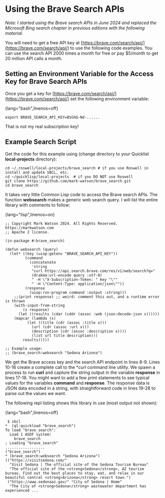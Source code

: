 # Using the Brave Search APIs

*Note: I started using the Brave search APIs in June 2024 and replaced the Microsoft Bing search chapter in previous editions with the following material.*

You will need to get a free API key at [https://brave.com/search/api/](https://brave.com/search/api/) to use the following code examples. You can use the search API 2000 times a month for free or pay $5/month to get 20 million API calls a month.

## Setting an Environment Variable for the Access Key for Brave Search APIs

Once you get a key for [https://brave.com/search/api/](https://brave.com/search/api/) set the following environment variable:

{lang="bash",linenos=off}
~~~~~~~~
export BRAVE_SEARCH_API_KEY=BSGhQ-Nd-......
~~~~~~~~


That is not my real subscription key!


## Example Search Script

Get the code for this example using (change directory to your Quicklist **local-projects** directory):

    cd ~/.roswell/local-projects/brave_search # if you use Roswell in install and update SBCL, etc.
    cd ~/quicklisp/local-projects  # if you DO NOT use Roswell
    git clone https://github.com/mark-watson/brave_search.git
    cd brave_search


It takes very little Common Lisp code to access the Brave search APIs. The function **websearch** makes a generic web search query. I will list the entire library with comments to follow:

{lang="lisp",linenos=on}
~~~~~~~~
;; Copyright Mark Watson 2024. All Rights Reserved.  https://markwatson.com
;; Apache 2 license.

(in-package #:brave_search)

(defun websearch (query)
  (let* ((key (uiop:getenv "BRAVE_SEARCH_API_KEY"))
         (command
           (concatenate
            'string
            "curl https://api.search.brave.com/res/v1/web/search?q="
            (drakma:url-encode query :utf-8)
            " -H \"X-Subscription-Token: " key "\""
            " -H \"Content-Type: application/json\""))
         (response
           (uiop:run-program command :output :string)))
    ;;(print response) ;; weird: comment this out, and a runtime error is thrown
    (with-input-from-string
        (s response)
      (let ((results (cdar (cddr (assoc :web (json:decode-json s))))))
	(mapcar (lambda (x)
		  (let ((title (cdr (assoc :title x)))
			(url (cdr (assoc :url x)))
			(description (cdr (assoc :description x))))
		    (list url title description)))
		results)))))

;; Example usage:
;; (brave_search:websearch "Sedona Arizona")
~~~~~~~~

We get the Brave access key and the search API endpoint in lines 8-9. Lines 10-16 create a complete call to the **curl* command line utility. We spawn a process to run **curl** and capture the string output in the variable **response** in lines 17-18. You might want to add a few print statements to see typical values for the variables **command** and **response**. The response data is JSON data encoded in a string, with straightforward code in lines 19-28 to parse out the values we want.

The following repl listing shows this library in use (most output not shown):

{lang="bash",linenos=off}
~~~~~~~~
 $ sbcl
*  (ql:quickload "brave_search")
To load "brave_search":
  Load 1 ASDF system:
    brave_search
; Loading "brave_search"
..................
("brave_search")
* (brave_search:websearch "Sedona Arizona")
(("https://visitsedona.com/"
  "Visit Sedona | The official site of the Sedona Tourism Bureau"
  "The official site of the <strong>Sedona</strong>, AZ tourism bureau. Find out the best places to stay, eat, and relax in our beautiful central <strong>Arizona</strong> resort town.")
 ("https://www.sedonaaz.gov/" "City of Sedona | Home"
  "The City of <strong>Sedona</strong> wastewater department has experienced ...
~~~~~~~~

